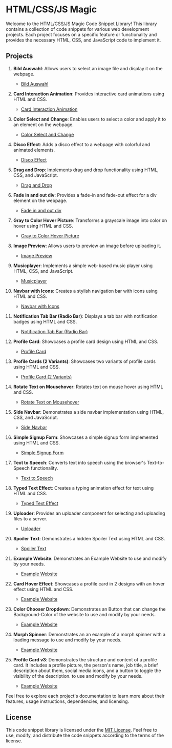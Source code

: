 # HTML/CSS/JS Magic

Welcome to the HTML/CSS/JS Magic Code Snippet Library! This library contains a collection of code snippets for various web development projects. Each project focuses on a specific feature or functionality and provides the necessary HTML, CSS, and JavaScript code to implement it.


## Projects

1. **Bild Auswahl**: Allows users to select an image file and display it on the webpage.
   - [Bild Auswahl](https://github.com/Satisfraction/html-css-js-magic/tree/main/Bild%20Auswahl)

2. **Card Interaction Animation**: Provides interactive card animations using HTML and CSS.
   - [Card Interaction Animation](https://github.com/Satisfraction/html-css-js-magic/tree/main/Card%20Interaction%20Animation)

3. **Color Select and Change**: Enables users to select a color and apply it to an element on the webpage.
   - [Color Select and Change](https://github.com/Satisfraction/html-css-js-magic/tree/main/Color%20Select%20and%20Change)

4. **Disco Effect**: Adds a disco effect to a webpage with colorful and animated elements.
   - [Disco Effect](https://github.com/Satisfraction/html-css-js-magic/tree/main/Disco%20Effect)

5. **Drag and Drop**: Implements drag and drop functionality using HTML, CSS, and JavaScript.
   - [Drag and Drop](https://github.com/Satisfraction/html-css-js-magic/tree/main/Drag%20and%20Drop)

6. **Fade in and out div**: Provides a fade-in and fade-out effect for a div element on the webpage.
   - [Fade in and out div](https://github.com/Satisfraction/html-css-js-magic/tree/main/Fade%20in%20and%20out%20div)

7. **Gray to Color Hover Picture**: Transforms a grayscale image into color on hover using HTML and CSS.
   - [Gray to Color Hover Picture](https://github.com/Satisfraction/html-css-js-magic/tree/main/Gray%20to%20Color%20Hover%20Picture)

8. **Image Preview**: Allows users to preview an image before uploading it.
   - [Image Preview](https://github.com/Satisfraction/html-css-js-magic/tree/main/Image%20Preview)

9. **Musicplayer**: Implements a simple web-based music player using HTML, CSS, and JavaScript.
   - [Musicplayer](https://github.com/Satisfraction/html-css-js-magic/tree/main/Musicplayer)

10. **Navbar with Icons**: Creates a stylish navigation bar with icons using HTML and CSS.
    - [Navbar with Icons](https://github.com/Satisfraction/html-css-js-magic/tree/main/Navbar%20with%20Icons)

11. **Notification Tab Bar (Radio Bar)**: Displays a tab bar with notification badges using HTML and CSS.
    - [Notification Tab Bar (Radio Bar)](https://github.com/Satisfraction/html-css-js-magic/tree/main/Notification%20Tab%20Bar%20(Radio%20Bar))

12. **Profile Card**: Showcases a profile card design using HTML and CSS.
    - [Profile Card](https://github.com/Satisfraction/html-css-js-magic/tree/main/Profile%20Card)

13. **Profile Cards (2 Variants)**: Showcases two variants of profile cards using HTML and CSS.
    - [Profile Card (2 Variants)](https://github.com/Satisfraction/html-css-js-magic/tree/main/Profile%20Card%20(2%20Variants))

14. **Rotate Text on Mousehover**: Rotates text on mouse hover using HTML and CSS.
    - [Rotate Text on Mousehover](https://github.com/Satisfraction/html-css-js-magic/tree/main/Rotate%20Text%20on%20Mousehover)

15. **Side Navbar**: Demonstrates a side navbar implementation using HTML, CSS, and JavaScript.
    - [Side Navbar](https://github.com/Satisfraction/html-css-js-magic/tree/main/Side%20Navbar)

16. **Simple Signup Form**: Showcases a simple signup form implemented using HTML and CSS.
    - [Simple Signup Form](https://github.com/Satisfraction/html-css-js-magic/tree/main/Simple%20Signup%20Form)

17. **Text to Speech**: Converts text into speech using the browser's Text-to-Speech functionality.
    - [Text to Speech](https://github.com/Satisfraction/html-css-js-magic/tree/main/Text%20to%20Speech)

18. **Typed Text Effect**: Creates a typing animation effect for text using HTML and CSS.
    - [Typed Text Effect](https://github.com/Satisfraction/html-css-js-magic/tree/main/Typed%20Text%20Effect)

19. **Uploader**: Provides an uploader component for selecting and uploading files to a server.
    - [Uploader](https://github.com/Satisfraction/html-css-js-magic/tree/main/Uploader)

20. **Spoiler Text**: Demonstrates a hidden Spoiler Text using HTML and CSS.
    - [Spoiler Text](https://github.com/Satisfraction/html-css-js-magic/tree/main/Spoiler%20Text)

21. **Example Website**: Demonstrates an Example Website to use and modify by your needs.
    - [Example Website](https://github.com/Satisfraction/html-css-js-magic/tree/main/Example%20Website)

22. **Card Hover Effect**: Showcases a profile card in 2 designs with an hover effect using HTML and CSS.
    - [Example Website](https://github.com/Satisfraction/html-css-js-magic/tree/main/Card%20Hover%20Effect)

23. **Color Chooser Dropdown**: Demonstrates an Button that can change the Background-Color of the website to use and modify by your needs.
    - [Example Website](https://github.com/Satisfraction/html-css-js-magic/tree/main/Color%20Chooser%20Dropdown)

24. **Morph Spinner**: Demonstrates an an example of a morph spinner with a loading message to use and modify by your needs.
    - [Example Website](https://github.com/Satisfraction/html-css-js-magic/tree/main/Morph%20Spinner)

25. **Profile Card v3**: Demonstrates the structure and content of a profile card. It includes a profile picture, the person's name, 
    job title, a brief description about them, social media icons, and a button to toggle the visibility of the description. to use and modify by your needs.
    - [Example Website](https://github.com/Satisfraction/html-css-js-magic/tree/main/Profile%20Card%20v3)

Feel free to explore each project's documentation to learn more about their features, usage instructions, dependencies, and licensing.

## License

This code snippet library is licensed under the [MIT License](LICENSE). Feel free to use, modify, and distribute the code snippets according to the terms of the license.

